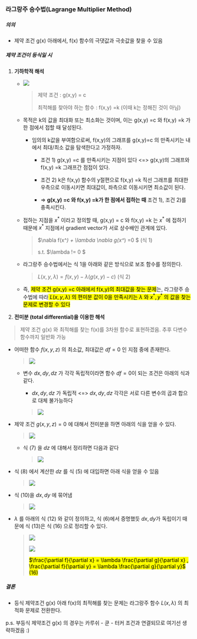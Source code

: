 ### 라그랑주 승수법(Lagrange Multiplier Method)

##### 의의

- 제약 조건 g(x) 아래에서, f(x) 함수의 극댓값과 극솟값을 찾을 수 있음 



##### 제약 조건이 등식일 시

1. **기하학적 해석**
   
   - ![](ML_study/ch06/screenshot/1.png)
     
     > 제약 조건 : g(x,y) = c 
     > 
     > 최적해를 찾아야 하는 함수 : f(x,y) =k (이때 k는 정해진 것이 아님)
   
   - 목적은 k의 값을 최대화 또는 최소화는 것이며, 이는 g(x,y) =c 와 f(x,y) =k 가 한 점에서 접할 때 달성된다. 
     
     - 임의의 k값을 부여함으로써, f(x,y)의 그래프를 g(x,y)=c 의 만족시키는 내에서 최대/최소 값을 탐색한다고 가정하자.  
       
       - 조건 1) g(x,y) =c 를 만족시키는 지점이 있다 <=> g(x,y)의 그래프와 f(x,y) =k 그래프간 점접이 있다. 
       
       - 조건 2) k은 f(x,y) 함수의 y절편으로 f(x,y) =k 직선 그래프를 최대한 우측으로 이동시키면 최대값이,  좌측으로 이동시키면 최소값이 된다. 
       
       - =>  **g(x,y) =c 와 f(x,y) =k가 한 점에서 접하는 때** 조건 1), 조건 2)를 충족시킨다. 
   
   - 접하는 지점을 $x^*$ 이라고 정의할 때, g(x,y) = c 와 f(x,y) =k 는 $x^*$ 에 접하기 때문에 $x^*$ 지점에서 gradient vector가 서로 상수배인 관계에 있다.  
     
     > $\nabla f(x^*) + \lambda \nabla g(x^*) =0 $  (식 1)
     > 
     >  s.t. $\lambda != 0 $
   
   - 라그랑주 승수법에서는 식 1을 아래와 같은 방식으로 보조 함수를 정의한다. 
     
     > $L(x,y, \lambda) = f(x, y) - \lambda(g(x,y) -c)$ (식 2) 
   
   - 즉, <mark>제약 조건 g(x,y) =c 아래에서 f(x,y)의 최대값을 찾는 문제</mark>는, 라그랑주 승수법에 따라<mark> $L(x,y, \lambda)$ 의 편미분 값이 0을 만족시키는 $\lambda$ 와 $x^*, y^*$ 의 값을 찾는 문제로 변경할 수 있다</mark>



2.  **전미분 (total differential)을 이용한 해석**
   
   > 제약 조건 g(x) 와 최적해를 찾는 f(x)를 3차원 함수로 표현하겠음. 추후 다변수 함수까지 일반화 가능 
   
   - 어떠한 함수 $f(x,y,z)$ 의 최소값, 최대값은 $df =0$ 인 지점 중에 존재한다. 
     
     > ![](https://t1.daumcdn.net/cfile/tistory/99839F3C5ACAC4D237)
     
     - 변수 $dx, dy, dz$ 가 각각 독립적이라면 함수 $df = 0$이 되는 조건은 아래의 식과 같다. 
       
       - $dx, dy, dz$ 가 독립적 <=>  $dx, dy, dz$ 각각은 서로 다른 변수의 곱과 합으로 대체 불가능하다
       
       > ![](https://t1.daumcdn.net/cfile/tistory/9912F1415ACAC4D739)
   
   - 제약 조건 $g(x,y,z) = 0$ 에 대해서 전미분을 하면 아래의 식을 얻을 수 있다. 
     
     > ![](https://t1.daumcdn.net/cfile/tistory/99EF72385ACAC4E02A)
     
     - 식 (7) 을 $dz$ 에 대해서 정리하면 다음과 같다 
       
       > ![](https://t1.daumcdn.net/cfile/tistory/99829E375ACAC4DC35)
   
   - 식 (8) 에서 계산한 $dz$ 를 식 (5) 에 대입하면 아래 식을 얻을 수 있음 
     
     > ![](https://t1.daumcdn.net/cfile/tistory/9974313D5ACAC4EE0E)
   
   - 식 (10)을 $dx, dy$ 에 묶어냄 
     
     > ![](https://t1.daumcdn.net/cfile/tistory/9932E0405ACAC4F201)
   
   - $\lambda$ 를 아래의 식 (12) 와 같이 정의하고, 식 (6)에서 증명했듯 $dx, dy$가 독립이기 때문에 식 (13)은 식 (16) 으로 정리할 수 있다. 
     
     > ![](https://t1.daumcdn.net/cfile/tistory/991F81405ACAC4F92C)
     > 
     > ![](https://t1.daumcdn.net/cfile/tistory/99E5193A5ACAC4FE2F)
     > 
     > <mark>$\frac{\partial f}{\partial x} = \lambda \frac{\partial g}{\partial x} , \frac{\partial f}{\partial y} = \lambda \frac{\partial g}{\partial y}$ (16)</mark>
   
   

##### 결론

- 등식 제약조건 g(x) 아래 f(x)의 최적해를 찾는 문제는 라그랑주 함수 $L(x, \lambda)$ 의 최적화 문제로 전환한다. 



p.s. 부등식 제약조건 g(x) 의 경우는 카루쉬 - 쿤 - 터커 조건과 연결되므로 여기선 생략하겠음 :) 


